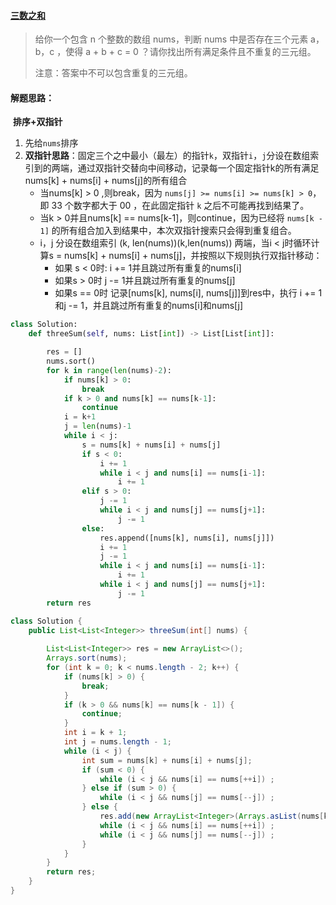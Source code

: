 #### [ 三数之和](https://leetcode-cn.com/problems/3sum/)

> 给你一个包含 n 个整数的数组 nums，判断 nums 中是否存在三个元素 a，b，c ，使得 a + b + c = 0 ？请你找出所有满足条件且不重复的三元组。
>
> 注意：答案中不可以包含重复的三元组。

#### 解题思路：

​	**排序+双指针**

1. 先给`nums`排序
2. **双指针思路**：固定三个之中最小（最左）的指针`k`，双指针`i`，`j`分设在数组索引到的两端，通过双指针交替向中间移动，记录每一个固定指针k的所有满足nums[k] + nums[i] + nums[j]的所有组合
   - 当nums[k] > 0 ,则break，因为 `nums[j] >= nums[i] >= nums[k] > 0`，即 33 个数字都大于 00 ，在此固定指针 `k` 之后不可能再找到结果了。
   - 当k > 0并且nums[k] == nums[k-1]，则continue，因为已经将 `nums[k - 1]` 的所有组合加入到结果中，本次双指针搜索只会得到重复组合。
   - i，j 分设在数组索引 (k, len(nums))(k,len(nums)) 两端，当i < j时循环计算s = nums[k] + nums[i] + nums[j]，并按照以下规则执行双指针移动：
     - 如果 s < 0时: i += 1并且跳过所有重复的nums[i]
     - 如果s > 0时   j -= 1并且跳过所有重复的nums[j]
     - 如果s == 0时 记录[nums[k], nums[i], nums[j]]到res中，执行 i += 1和j -= 1，并且跳过所有重复的nums[i]和nums[j]

```python
class Solution:
    def threeSum(self, nums: List[int]) -> List[List[int]]:

        res = []
        nums.sort()
        for k in range(len(nums)-2):
            if nums[k] > 0:
                break
            if k > 0 and nums[k] == nums[k-1]:
                continue
            i = k+1
            j = len(nums)-1
            while i < j:
                s = nums[k] + nums[i] + nums[j]
                if s < 0:
                    i += 1
                    while i < j and nums[i] == nums[i-1]:
                        i += 1
                elif s > 0:
                    j -= 1
                    while i < j and nums[j] == nums[j+1]:
                        j -= 1
                else:
                    res.append([nums[k], nums[i], nums[j]])
                    i += 1
                    j -= 1
                    while i < j and nums[i] == nums[i-1]:
                        i += 1
                    while i < j and nums[j] == nums[j+1]:
                        j -= 1
        return res
```

```java
class Solution {
    public List<List<Integer>> threeSum(int[] nums) {
        
        List<List<Integer>> res = new ArrayList<>();
        Arrays.sort(nums);
        for (int k = 0; k < nums.length - 2; k++) {
            if (nums[k] > 0) {
                break;
            }
            if (k > 0 && nums[k] == nums[k - 1]) {
                continue;
            }
            int i = k + 1;
            int j = nums.length - 1;
            while (i < j) {
                int sum = nums[k] + nums[i] + nums[j];
                if (sum < 0) {
                    while (i < j && nums[i] == nums[++i]) ;
                } else if (sum > 0) {
                    while (i < j && nums[j] == nums[--j]) ;
                } else {
                    res.add(new ArrayList<Integer>(Arrays.asList(nums[k], nums[i], nums[j])));
                    while (i < j && nums[i] == nums[++i]) ;
                    while (i < j && nums[j] == nums[--j]) ;
                }
            }
        }
        return res;
    }
}
```

